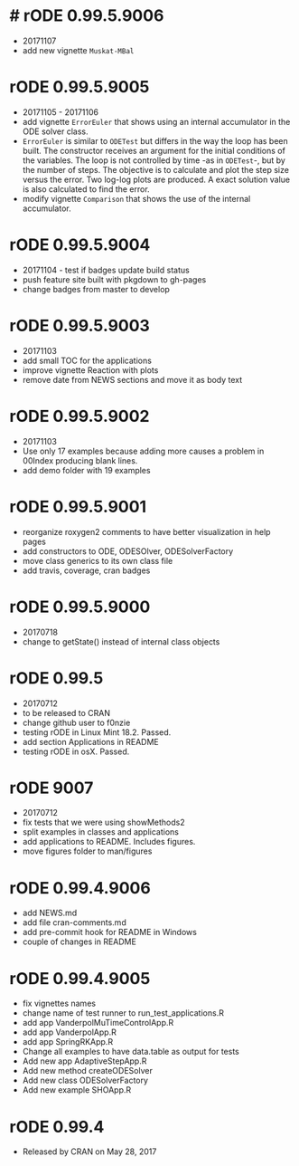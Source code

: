 # # rODE 0.99.5.9006
* 20171107
* add new vignette `Muskat-MBal`



# rODE 0.99.5.9005
* 20171105 - 20171106
* add vignette `ErrorEuler` that shows using an internal accumulator in the ODE solver class.
* `ErrorEuler` is similar to `ODETest` but differs in the way the loop has been built. The constructor receives an argument for the initial conditions of the variables. The loop is not controlled by time -as in `ODETest`-, but by the number of steps. The objective is to calculate and plot the step size versus the error. Two log-log plots are produced. A exact solution value is also calculated to find the error.
* modify vignette `Comparison` that shows the use of the internal accumulator.


# rODE 0.99.5.9004
* 20171104 - test if badges update build status
* push feature site built with pkgdown to gh-pages
* change badges from master to develop


# rODE 0.99.5.9003
* 20171103
* add small TOC for the applications
* improve vignette Reaction with plots
* remove date from NEWS sections and move it as body text

# rODE 0.99.5.9002
* 20171103
* Use only 17 examples because adding more causes a problem in 00Index producing blank lines.
* add demo folder with 19 examples


# rODE 0.99.5.9001
* reorganize roxygen2 comments to have better visualization in help pages
* add constructors to ODE, ODESOlver, ODESolverFactory
* move class generics to its own class file
* add travis, coverage, cran badges


# rODE 0.99.5.9000
* 20170718
* change to getState() instead of internal class objects

# rODE 0.99.5
* 20170712
* to be released to CRAN
* change github user to f0nzie
* testing rODE in Linux Mint 18.2. Passed.
* add section Applications in README
* testing rODE in osX. Passed.

# rODE 9007
* 20170712
* fix tests that we were using showMethods2
* split examples in classes and applications
* add applications to README. Includes figures.
* move figures folder to man/figures

# rODE 0.99.4.9006
* add NEWS.md
* add file cran-comments.md
* add pre-commit hook for README in Windows
* couple of changes in README

# rODE 0.99.4.9005
* fix vignettes names
* change name of test runner to run_test_applications.R
* add app VanderpolMuTimeControlApp.R
* add app VanderpolApp.R
* add app SpringRKApp.R
* Change all examples to have data.table as output for tests
* Add new app AdaptiveStepApp.R
* Add new method createODESolver
* Add new class ODESolverFactory
* Add new example SHOApp.R

# rODE 0.99.4
* Released by CRAN on May 28, 2017
